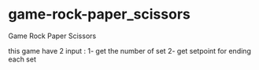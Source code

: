 # game-rock-paper_scissors
 Game Rock Paper Scissors

this game have 2 input :
1- get the number of set
2- get setpoint for ending each set
